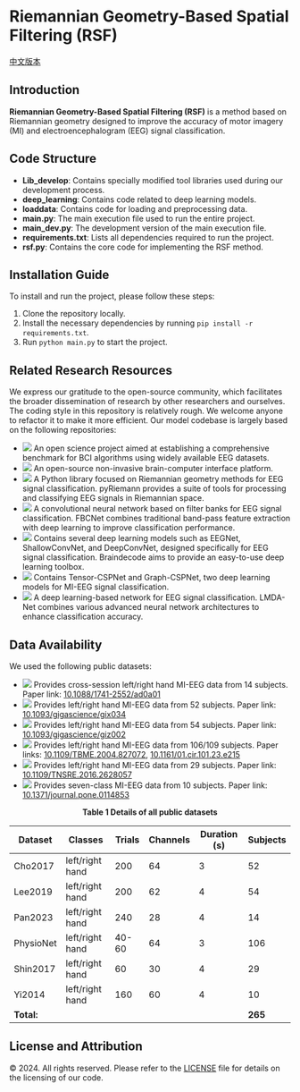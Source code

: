 # Riemannian Geometry-Based Spatial Filtering (RSF)

[中文版本](./README.ch.md)

## Introduction

**Riemannian Geometry-Based Spatial Filtering (RSF)** is a method based on Riemannian geometry designed to improve the accuracy of motor imagery (MI) and electroencephalogram (EEG) signal classification.

## Code Structure

- **Lib_develop**: Contains specially modified tool libraries used during our development process.
- **deep_learning**: Contains code related to deep learning models.
- **loaddata**: Contains code for loading and preprocessing data.
- **main.py**: The main execution file used to run the entire project.
- **main_dev.py**: The development version of the main execution file.
- **requirements.txt**: Lists all dependencies required to run the project.
- **rsf.py**: Contains the core code for implementing the RSF method.

## Installation Guide

To install and run the project, please follow these steps:

1. Clone the repository locally.
2. Install the necessary dependencies by running `pip install -r requirements.txt`.
3. Run `python main.py` to start the project.

## Related Research Resources

We express our gratitude to the open-source community, which facilitates the broader dissemination of research by other researchers and ourselves. The coding style in this repository is relatively rough. We welcome anyone to refactor it to make it more efficient. Our model codebase is largely based on the following repositories:

- [<img src="https://img.shields.io/badge/GitHub-MOABB-b31b1b"></img>](https://github.com/NeuroTechX/moabb) An open science project aimed at establishing a comprehensive benchmark for BCI algorithms using widely available EEG datasets.
- [<img src="https://img.shields.io/badge/GitHub-MetaBCI-b31b1b"></img>](https://github.com/TBC-TJU/MetaBCI) An open-source non-invasive brain-computer interface platform.
- [<img src="https://img.shields.io/badge/GitHub-pyRiemann-b31b1b"></img>](https://github.com/pyRiemann/pyRiemann) A Python library focused on Riemannian geometry methods for EEG signal classification. pyRiemann provides a suite of tools for processing and classifying EEG signals in Riemannian space.
- [<img src="https://img.shields.io/badge/GitHub-FBCNet-b31b1b"></img>](https://github.com/ravikiran-mane/FBCNet) A convolutional neural network based on filter banks for EEG signal classification. FBCNet combines traditional band-pass feature extraction with deep learning to improve classification performance.
- [<img src="https://img.shields.io/badge/GitHub-Braindecode-b31b1b"></img>](https://github.com/braindecode/braindecode) Contains several deep learning models such as EEGNet, ShallowConvNet, and DeepConvNet, designed specifically for EEG signal classification. Braindecode aims to provide an easy-to-use deep learning toolbox.
- [<img src="https://img.shields.io/badge/GitHub-CSPNet-b31b1b"></img>](https://github.com/GeometricBCI/Tensor-CSPNet-and-Graph-CSPNet) Contains Tensor-CSPNet and Graph-CSPNet, two deep learning models for MI-EEG signal classification.
- [<img src="https://img.shields.io/badge/GitHub-LMDANet-b31b1b"></img>](https://github.com/MiaoZhengQing/LMDA-Code) A deep learning-based network for EEG signal classification. LMDA-Net combines various advanced neural network architectures to enhance classification accuracy.

## Data Availability

We used the following public datasets:

- [<img src="https://img.shields.io/badge/DOI-Pan2023-blue"></img>](https://doi.org/10.7910/DVN/O5CQFA) Provides cross-session left/right hand MI-EEG data from 14 subjects. Paper link: [10.1088/1741-2552/ad0a01](https://doi.org/10.1088/1741-2552/ad0a01) 
- [<img src="https://img.shields.io/badge/DOI-Cho2017-green"></img>](http://gigadb.org/dataset/100295) Provides left/right hand MI-EEG data from 52 subjects. Paper link: [10.1093/gigascience/gix034](https://doi.org/10.1093/gigascience/gix034) 
- [<img src="https://img.shields.io/badge/DOI-Lee2019-orange"></img>](https://doi.org/10.1093/gigascience/giz002) Provides left/right hand MI-EEG data from 54 subjects. Paper link: [10.1093/gigascience/giz002](https://doi.org/10.1093/gigascience/giz002) 
- [<img src="https://img.shields.io/badge/DOI-Physionet-red"></img>](https://www.physionet.org/content/eegmmidb/1.0.0/) Provides left/right hand MI-EEG data from 106/109 subjects. Paper links: [10.1109/TBME.2004.827072](https://doi.org/10.1109/TBME.2004.827072), [10.1161/01.cir.101.23.e215](https://doi.org/10.1161/01.cir.101.23.e215)
- [<img src="https://img.shields.io/badge/DOI-Shin2017-purple"></img>](http://doc.ml.tu-berlin.de/hBCI) Provides left/right hand MI-EEG data from 29 subjects. Paper link: [10.1109/TNSRE.2016.2628057](https://doi.org/10.1109/TNSRE.2016.2628057)
- [<img src="https://img.shields.io/badge/DOI-Yi2014-yellow"></img>](https://doi.org/10.7910/DVN/27306) Provides seven-class MI-EEG data from 10 subjects. Paper link: [10.1371/journal.pone.0114853](https://doi.org/10.1371/journal.pone.0114853)

<p align="center">
<strong>Table 1 Details of all public datasets</strong>
</p>

<p align="center">

| Dataset    | Classes         | Trials | Channels | Duration (s) | Subjects |
| ---------- | --------------- | ------ | -------- | ------------ | -------- |
| Cho2017    | left/right hand | 200    | 64       | 3            | 52       |
| Lee2019    | left/right hand | 200    | 62       | 4            | 54       |
| Pan2023    | left/right hand | 240    | 28       | 4            | 14       |
| PhysioNet  | left/right hand | 40-60  | 64       | 3            | 106      |
| Shin2017   | left/right hand | 60     | 30       | 4            | 29       |
| Yi2014     | left/right hand | 160    | 60       | 4            | 10       |
| **Total:** |                 |        |          |              | **265**  |

</p>

## License and Attribution

© 2024. All rights reserved.
Please refer to the [LICENSE](./LICENSE) file for details on the licensing of our code.
